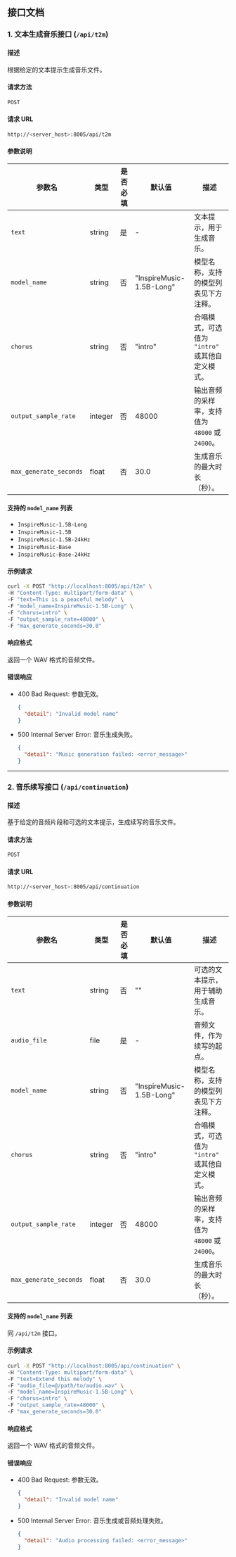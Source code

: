 ## 接口文档

### 1. 文本生成音乐接口 (`/api/t2m`)

#### 描述

根据给定的文本提示生成音乐文件。

#### 请求方法

```bash
POST
```

#### 请求 URL

```bash
http://<server_host>:8005/api/t2m
```

#### 参数说明

| 参数名                 | 类型    | 是否必填 | 默认值                   | 描述                                            |
| ---------------------- | ------- | -------- | ------------------------ | ----------------------------------------------- |
| `text`                 | string  | 是       | -                        | 文本提示，用于生成音乐。                        |
| `model_name`           | string  | 否       | "InspireMusic-1.5B-Long" | 模型名称，支持的模型列表见下方注释。            |
| `chorus`               | string  | 否       | "intro"                  | 合唱模式，可选值为 `"intro"` 或其他自定义模式。 |
| `output_sample_rate`   | integer | 否       | 48000                    | 输出音频的采样率，支持值为 `48000` 或 `24000`。 |
| `max_generate_seconds` | float   | 否       | 30.0                     | 生成音乐的最大时长（秒）。                      |

#### 支持的 `model_name` 列表

- `InspireMusic-1.5B-Long`
- `InspireMusic-1.5B`
- `InspireMusic-1.5B-24kHz`
- `InspireMusic-Base`
- `InspireMusic-Base-24kHz`

#### 示例请求

```bash
curl -X POST "http://localhost:8005/api/t2m" \
-H "Content-Type: multipart/form-data" \
-F "text=This is a peaceful melody" \
-F "model_name=InspireMusic-1.5B-Long" \
-F "chorus=intro" \
-F "output_sample_rate=48000" \
-F "max_generate_seconds=30.0"
```

#### 响应格式

返回一个 WAV 格式的音频文件。

#### 错误响应

- 400 Bad Request: 参数无效。

  ```json
  {
    "detail": "Invalid model name"
  }
  ```

- 500 Internal Server Error: 音乐生成失败。

  ```json
  {
    "detail": "Music generation failed: <error_message>"
  }
  ```

------

### 2. 音乐续写接口 (`/api/continuation`)

#### 描述

基于给定的音频片段和可选的文本提示，生成续写的音乐文件。

#### 请求方法

```bash
POST
```

#### 请求 URL

```bash
http://<server_host>:8005/api/continuation
```

#### 参数说明

| 参数名                 | 类型    | 是否必填 | 默认值                   | 描述                                            |
| ---------------------- | ------- | -------- | ------------------------ | ----------------------------------------------- |
| `text`                 | string  | 否       | ""                       | 可选的文本提示，用于辅助生成音乐。              |
| `audio_file`           | file    | 是       | -                        | 音频文件，作为续写的起点。                      |
| `model_name`           | string  | 否       | "InspireMusic-1.5B-Long" | 模型名称，支持的模型列表见下方注释。            |
| `chorus`               | string  | 否       | "intro"                  | 合唱模式，可选值为 `"intro"` 或其他自定义模式。 |
| `output_sample_rate`   | integer | 否       | 48000                    | 输出音频的采样率，支持值为 `48000` 或 `24000`。 |
| `max_generate_seconds` | float   | 否       | 30.0                     | 生成音乐的最大时长（秒）。                      |

#### 支持的 `model_name` 列表

同 `/api/t2m` 接口。

#### 示例请求

```bash
curl -X POST "http://localhost:8005/api/continuation" \
-H "Content-Type: multipart/form-data" \
-F "text=Extend this melody" \
-F "audio_file=@/path/to/audio.wav" \
-F "model_name=InspireMusic-1.5B-Long" \
-F "chorus=intro" \
-F "output_sample_rate=48000" \
-F "max_generate_seconds=30.0"
```

#### 响应格式

返回一个 WAV 格式的音频文件。

#### 错误响应

- 400 Bad Request: 参数无效。

  ```json
  {
    "detail": "Invalid model name"
  }
  ```

- 500 Internal Server Error: 音乐生成或音频处理失败。

  ```json
  {
    "detail": "Audio processing failed: <error_message>"
  }
  ```